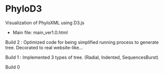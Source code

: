 PhyloD3
=======

Visualization of PhyloXML using D3.js

* Main file: main_ver1.0.html

Build 2 :
  Optimized code for being simplified running process to generate tree.
  Decorated to real website-like...

Build 1 :
  Implemented 3 types of tree. (Radial, Indented, SequencesBurst)

Build 0
